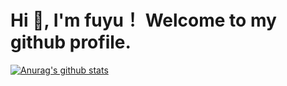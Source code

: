 <!--
**HuyuYasumi/HuyuYasumi** is a ✨ _special_ ✨ repository because its `README.md` (this file) appears on your GitHub profile.

Here are some ideas to get you started:

- 🔭 I’m currently working on ...
- 🌱 I’m currently learning ...
- 👯 I’m looking to collaborate on ...
- 🤔 I’m looking for help with ...
- 💬 Ask me about ...
- 📫 How to reach me: ...
- 😄 Pronouns: ...
- ⚡ Fun fact: ...
-->

# Hi 👋, I'm fuyu！ Welcome to my github profile. 

[![Anurag's github stats](https://github-readme-stats.vercel.app/api?username=HuyuYasumi&count_private=true&include_all_commits=true&show_icons=true&hide=prs,issues,contribs&hide_rank=true)](https://github.com/anuraghazra/github-readme-stats)
<!-- [![ReadMe Card](https://github-readme-stats.vercel.app/api/pin/?username=HuyuYasumi&repo=raft-kv)](https://github.com/anuraghazra/github-readme-stats) -->
